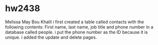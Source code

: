 # hw2438
Melissa May Bou Khalil
i first created a table called contacts with the following contents: First name, last name, job title and phone number in a database called people.
i put the phone number as the ID because it is unique.
i added the update and delete pages.
